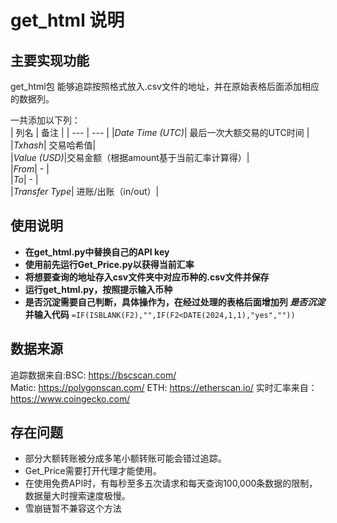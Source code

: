 # get_html 说明

## 主要实现功能
get_html包 能够追踪按照格式放入.csv文件的地址，并在原始表格后面添加相应的数据列。    


一共添加以下列：    
| 列名 | 备注 |
| --- | --- |
|_Date Time (UTC)_| 最后一次大额交易的UTC时间 |    
|_Txhash_| 交易哈希值|   
|_Value (USD)_|交易金额（根据amount基于当前汇率计算得）|     
|_From_| - |    
|_To_| - |    
|_Transfer Type_| 进账/出账（in/out）|     

## 使用说明
* __在get_html.py中替换自己的API key__     
* __使用前先运行Get_Price.py以获得当前汇率__    
* __将想要查询的地址存入csv文件夹中对应币种的.csv文件并保存__   
* __运行get_html.py，按照提示输入币种__    
* __是否沉淀需要自己判断，具体操作为，在经过处理的表格后面增加列 *是否沉淀* 并输入代码__
` =IF(ISBLANK(F2),"",IF(F2<DATE(2024,1,1),"yes","")) `


## 数据来源
追踪数据来自:BSC: https://bscscan.com/      
            Matic: https://polygonscan.com/
            ETH: https://etherscan.io/
实时汇率来自：https://www.coingecko.com/


## 存在问题
* 部分大额转账被分成多笔小额转账可能会错过追踪。
* Get_Price需要打开代理才能使用。
* 在使用免费API时，有每秒至多五次请求和每天查询100,000条数据的限制，数据量大时搜索速度极慢。
* 雪崩链暂不兼容这个方法


